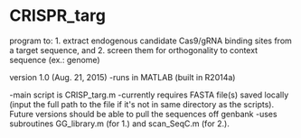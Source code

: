 # CRISPR_targ
program to: 1. extract endogenous candidate Cas9/gRNA binding sites from a target sequence, and 2. screen them for orthogonality to context sequence (ex.: genome) 

version 1.0 (Aug. 21, 2015) 
-runs in MATLAB (built in R2014a)

-main script is CRISP_targ.m
-currently requires FASTA file(s) saved locally (input the full path to the file if it's not in same directory as the scripts). Future versions should be able to pull the sequences off genbank
-uses subroutines GG_library.m  (for 1.) and scan_SeqC.m (for 2.). 
